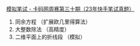 [模拟笔试 - 卡码网周赛第三十期（23年快手笔试真题）](https://kamacoder.com/contest.php?cid=1056)

1. 同余方程    （扩展欧几里得算法）
2. 大整数除法  （高精度）
3. 二维平面上的折线段  （模拟）